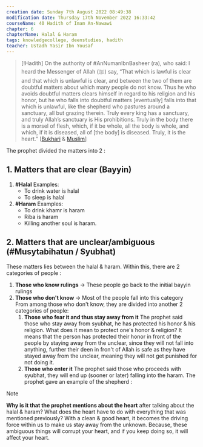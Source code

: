 ```yaml
---
creation date: Sunday 7th August 2022 08:49:38 
modification date: Thursday 17th November 2022 16:33:42
courseName: 40 Hadith of Imam An-Nawawi 
chapter: 6
chapterName: Halal & Haram
tags: knowledgecollege, deenstudies, hadith
teacher: Ustadh Yasir Ibn Yousaf
---
```

> [!Hadith]
> On the authority of #AnNumanIbnBasheer (ra), who said:
> I heard the Messenger of Allah (ﷺ) say, “That which is lawful is clear and that which is unlawful is clear, and between the two of them are doubtful matters about which many people do not know. Thus he who avoids doubtful matters clears himself in regard to his religion and his honor, but he who falls into doubtful matters [eventually] falls into that which is unlawful, like the shepherd who pastures around a sanctuary, all but grazing therein. Truly every king has a sanctuary, and truly Allah’s sanctuary is His prohibitions. Truly in the body there is a morsel of flesh, which, if it be whole, all the body is whole, and which, if it is diseased, all of [the body] is diseased. Truly, it is the heart.” [[Bukhari](https://sunnah.com/bukhari/2/45) & [Muslim](https://sunnah.com/muslim/22/133)]

The prophet divided the matters into 2 :
## 1. Matters that are clear (Bayyin)
1.  **#Halal**
	Examples:
	-   To drink water is halal
	-   To sleep is halal
2.  **#Haram**
	Examples:
	-   To drink khamr is haram
	-   Riba is haram
	-   Killing another soul is haram.
## 2. Matters that are unclear/ambiguous (#Musytabihatun / Syubhat)
These matters lies between the halal & haram.
Within this, there are 2 categories of people :
1.  **Those who know rulings** → These people go back to the initial bayyin rulings
2.  **Those who don't know** → Most of the people fall into this category
	From among those who don't know, they are divided into another 2 categories of people:
	1.  **Those who fear it and thus stay away from it**
		The prophet said those who stay away from syubhat, he has protected his honor & his religion. What does it mean to protect one's honor & religion? It means that the person has protected their honor in front of the people by staying away from the unclear, since they will not fall into anything, further their deen in fron't of Allah is safe as they have stayed away from the unclear, meaning they will not get punished for not doing it.
	2.  **Those who enter it**
		The prophet said those who proceeds with syubhat, they will end up (sooner or later) falling into the haram.
The prophet gave an example of the shepherd :

> [!Note]
> **Why is it that the prophet mentions about the heart** after talking about the halal & haram? What does the heart have to do with everything that was mentioned previously? 
> With a clean & good heart, it becomes the driving force within us to make us stay away from the unknown. Because, these ambiguous things will corrupt your heart, and if you keep doing so, it will affect your heart.